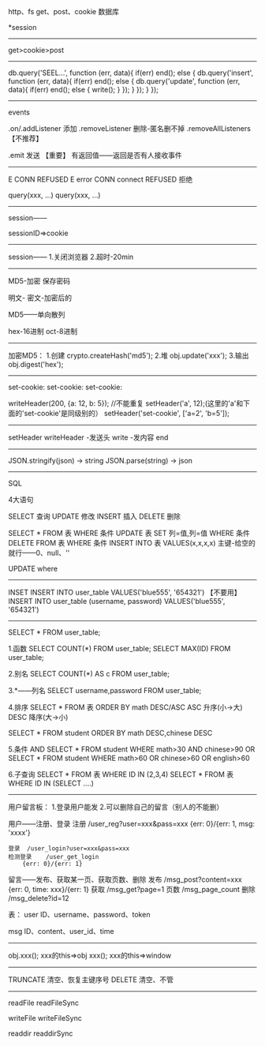 http、fs
get、post、cookie
数据库

*session

-------------------------------------------------------------------------------

get>cookie>post

-------------------------------------------------------------------------------

db.query('SEEL...', function (err, data){
	if(err)
		end();
	else
	{
		db.query('insert', function (err, data){
			if(err)
				end();
			else
			{
				db.query('update', function (err, data){
					if(err)
						end();
					else
					{
						write();
					}
				});
			}
		});
	}
});

-------------------------------------------------------------------------------

events

.on/.addListener	添加
.removeListener		删除-匿名删不掉
	.removeAllListeners		【不推荐】



.emit			发送
	【重要】	有返回值——返回是否有人接收事件

-------------------------------------------------------------------------------

E CONN REFUSED
E	error
CONN	connect
REFUSED	拒绝

query(xxx, ...)
query(xxx, ...)

-------------------------------------------------------------------------------

session——

sessionID=>cookie

-------------------------------------------------------------------------------

session——
1.关闭浏览器
2.超时-20min

-------------------------------------------------------------------------------

MD5-加密
保存密码

明文-
密文-加密后的

MD5——单向散列

hex-16进制
oct-8进制

-------------------------------------------------------------------------------

加密MD5：
1.创建	crypto.createHash('md5');
2.堆	obj.update('xxx');
3.输出	obj.digest('hex');

-------------------------------------------------------------------------------

set-cookie:
set-cookie:
set-cookie:

writeHeader(200, {a: 12, b: 5});	//不能重复
setHeader('a', 12);(这里的'a'和下面的'set-cookie'是同级别的）
setHeader('set-cookie', ['a=2', 'b=5']);

-------------------------------------------------------------------------------

setHeader
writeHeader	-发送头
write		-发内容
end

-------------------------------------------------------------------------------

JSON.stringify(json)	->	string
JSON.parse(string)	->	json

-------------------------------------------------------------------------------

SQL

4大语句

SELECT	查询
UPDATE	修改
INSERT	插入
DELETE	删除

SELECT * FROM 表 WHERE 条件
UPDATE 表 SET 列=值,列=值 WHERE 条件
DELETE FROM 表 WHERE 条件
INSERT INTO 表 VALUES(x,x,x,x)
	主键-给空的就行——0、null、''

UPDATE
where

-------------------------------------------------------------------------------

INSET
INSERT INTO user_table VALUES('blue555', '654321')	【不要用】
INSERT INTO user_table (username, password) VALUES('blue555', '654321')

-------------------------------------------------------------------------------

SELECT * FROM user_table;

1.函数
SELECT COUNT(*) FROM user_table;
SELECT MAX(ID) FROM user_table;

2.别名
SELECT COUNT(*) AS c FROM user_table;

3.*——列名
SELECT username,password FROM user_table;

4.排序
SELECT * FROM 表 ORDER BY math DESC/ASC
	ASC	升序(小->大)
	DESC	降序(大->小)

SELECT * FROM student ORDER BY math DESC,chinese DESC

5.条件
AND	SELECT * FROM student WHERE math>30 AND chinese>90
OR	SELECT * FROM student WHERE math>60 OR chinese>60 OR english>60

6.子查询
SELECT * FROM 表 WHERE ID IN (2,3,4)
SELECT * FROM 表 WHERE ID IN (SELECT ....)

-------------------------------------------------------------------------------

用户留言板：
1.登录用户能发
2.可以删除自己的留言（别人的不能删）

用户——注册、登录
	注册	/user_reg?user=xxx&pass=xxx
		{err: 0}/{err: 1, msg: 'xxxx'}

	登录	/user_login?user=xxx&pass=xxx
	检测登录	/user_get_login
		{err: 0}/{err: 1}

留言——发布、获取某一页、获取页数、删除
	发布	/msg_post?content=xxx
		{err: 0, time: xxx}/{err: 1}
	获取	/msg_get?page=1
	页数	/msg_page_count
	删除	/msg_delete?id=12

表：
user
	ID、username、password、token

msg
	ID、content、user_id、time

-------------------------------------------------------------------------------

obj.xxx();	xxx的this=>obj
xxx();		xxx的this=>window

-------------------------------------------------------------------------------

TRUNCATE	清空、恢复主键序号
DELETE		清空、不管

-------------------------------------------------------------------------------

readFile
readFileSync

writeFile
writeFileSync

readdir
readdirSync
